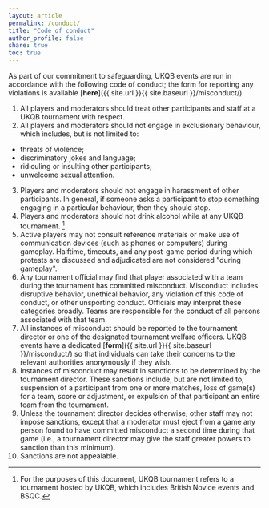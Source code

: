 ```yaml
---
layout: article
permalink: /conduct/
title: "Code of conduct"
author_profile: false
share: true
toc: true
---
```


As part of our commitment to safeguarding, UKQB events are run in accordance with the following code of conduct; the form for reporting any violations is available [**here**]({{ site.url }}{{ site.baseurl }}/misconduct/).

1. All players and moderators should treat other participants and staff at a UKQB tournament with respect.
2. All players and moderators should not engage in exclusionary behaviour, which includes, but is not limited to: 
* threats of violence;
* discriminatory jokes and language;
* ridiculing or insulting other participants; 
* unwelcome sexual attention. 
3. Players and moderators should not engage in harassment of other participants. In general, if someone asks a participant to stop something engaging in a particular behaviour, then they should stop.
4. Players and moderators should not drink alcohol while at any UKQB tournament. [^1]
5. Active players may not consult reference materials or make use of communication devices (such as phones or computers) during gameplay. Halftime, timeouts, and any post-game period during which protests are discussed and adjudicated are not considered "during gameplay". 
6. Any tournament official may find that player associated with a team during the tournament has committed misconduct. Misconduct includes disruptive behavior, unethical behavior, any violation of this code of conduct, or other unsporting conduct. Officials may interpret these categories broadly. Teams are responsible for the conduct of all persons associated with that team.
7. All instances of misconduct should be reported to the tournament director or one of the designated tournament welfare officers. UKQB events have a dedicated [**form**]({{ site.url }}{{ site.baseurl }}/misconduct/) so that individuals can take their concerns to the relevant authorities anonymously if they wish.
8. Instances of misconduct may result in sanctions to be determined by the tournament director. These sanctions include, but are not limited to, suspension of a participant from one or more matches, loss of game(s) for a team, score or adjustment, or expulsion of that participant an entire team from the tournament.
9. Unless the tournament director decides otherwise, other staff may not impose sanctions, except that a moderator must eject from a game any person found to have committed misconduct a second time during that game (i.e., a tournament director may give the staff greater powers to sanction than this minimum). 
10. Sanctions are not appealable.

[^1]: For the purposes of this document, UKQB tournament refers to a tournament hosted by UKQB, which includes British Novice events and BSQC.